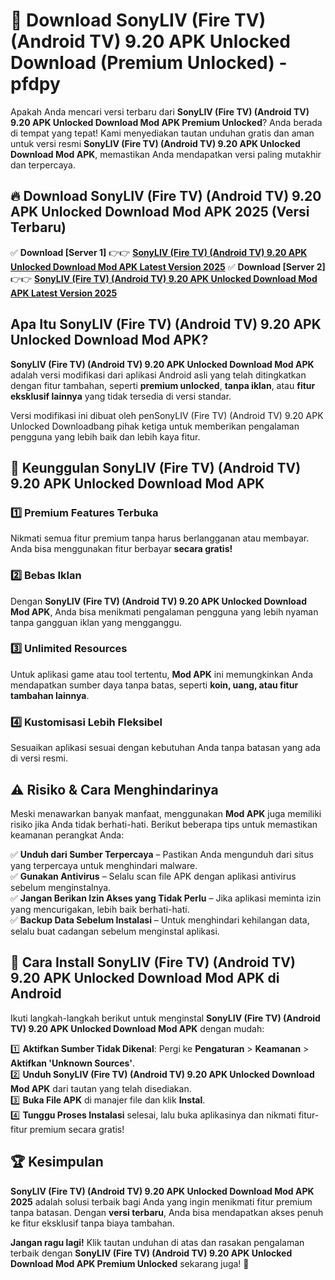 # 🎯 Download SonyLIV (Fire TV) (Android TV) 9.20 APK Unlocked Download (Premium Unlocked) -  pfdpy

Apakah Anda mencari versi terbaru dari **SonyLIV (Fire TV) (Android TV) 9.20 APK Unlocked Download Mod APK Premium Unlocked**? Anda berada di tempat yang tepat! Kami menyediakan tautan unduhan gratis dan aman untuk versi resmi **SonyLIV (Fire TV) (Android TV) 9.20 APK Unlocked Download Mod APK**, memastikan Anda mendapatkan versi paling mutakhir dan terpercaya.

## 🔥 Download SonyLIV (Fire TV) (Android TV) 9.20 APK Unlocked Download Mod APK 2025 (Versi Terbaru)

✅ **Download [Server 1]** 👉👉 [**SonyLIV (Fire TV) (Android TV) 9.20 APK Unlocked Download Mod APK Latest Version 2025**](https://momento.my/?title=SonyLIV_(Fire_TV)_(Android_TV)_9.20_APK_Unlocked_Download)  
✅ **Download [Server 2]** 👉👉 [**SonyLIV (Fire TV) (Android TV) 9.20 APK Unlocked Download Mod APK Latest Version 2025**](https://momento.my/?title=SonyLIV_(Fire_TV)_(Android_TV)_9.20_APK_Unlocked_Download)  

## Apa Itu SonyLIV (Fire TV) (Android TV) 9.20 APK Unlocked Download Mod APK?

**SonyLIV (Fire TV) (Android TV) 9.20 APK Unlocked Download Mod APK** adalah versi modifikasi dari aplikasi Android asli yang telah ditingkatkan dengan fitur tambahan, seperti **premium unlocked**, **tanpa iklan**, atau **fitur eksklusif lainnya** yang tidak tersedia di versi standar.

Versi modifikasi ini dibuat oleh penSonyLIV (Fire TV) (Android TV) 9.20 APK Unlocked Downloadbang pihak ketiga untuk memberikan pengalaman pengguna yang lebih baik dan lebih kaya fitur.

## 🎯 Keunggulan SonyLIV (Fire TV) (Android TV) 9.20 APK Unlocked Download Mod APK

### 1️⃣ Premium Features Terbuka
Nikmati semua fitur premium tanpa harus berlangganan atau membayar. Anda bisa menggunakan fitur berbayar **secara gratis!**

### 2️⃣ Bebas Iklan
Dengan **SonyLIV (Fire TV) (Android TV) 9.20 APK Unlocked Download Mod APK**, Anda bisa menikmati pengalaman pengguna yang lebih nyaman tanpa gangguan iklan yang mengganggu.

### 3️⃣ Unlimited Resources
Untuk aplikasi game atau tool tertentu, **Mod APK** ini memungkinkan Anda mendapatkan sumber daya tanpa batas, seperti **koin, uang, atau fitur tambahan lainnya**.

### 4️⃣ Kustomisasi Lebih Fleksibel
Sesuaikan aplikasi sesuai dengan kebutuhan Anda tanpa batasan yang ada di versi resmi.

## ⚠️ Risiko & Cara Menghindarinya

Meski menawarkan banyak manfaat, menggunakan **Mod APK** juga memiliki risiko jika Anda tidak berhati-hati. Berikut beberapa tips untuk memastikan keamanan perangkat Anda:

✅ **Unduh dari Sumber Terpercaya** – Pastikan Anda mengunduh dari situs yang terpercaya untuk menghindari malware.  
✅ **Gunakan Antivirus** – Selalu scan file APK dengan aplikasi antivirus sebelum menginstalnya.  
✅ **Jangan Berikan Izin Akses yang Tidak Perlu** – Jika aplikasi meminta izin yang mencurigakan, lebih baik berhati-hati.  
✅ **Backup Data Sebelum Instalasi** – Untuk menghindari kehilangan data, selalu buat cadangan sebelum menginstal aplikasi.

## 📌 Cara Install SonyLIV (Fire TV) (Android TV) 9.20 APK Unlocked Download Mod APK di Android

Ikuti langkah-langkah berikut untuk menginstal **SonyLIV (Fire TV) (Android TV) 9.20 APK Unlocked Download Mod APK** dengan mudah:

1️⃣ **Aktifkan Sumber Tidak Dikenal**: Pergi ke **Pengaturan** > **Keamanan** > **Aktifkan 'Unknown Sources'**.  
2️⃣ **Unduh SonyLIV (Fire TV) (Android TV) 9.20 APK Unlocked Download Mod APK** dari tautan yang telah disediakan.  
3️⃣ **Buka File APK** di manajer file dan klik **Instal**.  
4️⃣ **Tunggu Proses Instalasi** selesai, lalu buka aplikasinya dan nikmati fitur-fitur premium secara gratis!

## 🏆 Kesimpulan

**SonyLIV (Fire TV) (Android TV) 9.20 APK Unlocked Download Mod APK 2025** adalah solusi terbaik bagi Anda yang ingin menikmati fitur premium tanpa batasan. Dengan **versi terbaru**, Anda bisa mendapatkan akses penuh ke fitur eksklusif tanpa biaya tambahan.

**Jangan ragu lagi!** Klik tautan unduhan di atas dan rasakan pengalaman terbaik dengan **SonyLIV (Fire TV) (Android TV) 9.20 APK Unlocked Download Mod APK Premium Unlocked** sekarang juga! 🚀
